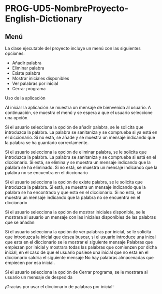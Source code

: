 # PROG-UD5-NombreProyecto-English-Dictionary

## Menú

La clase ejecutable del proyecto incluye un menú con las siguientes opciones:

* Añadir palabra
* Eliminar palabra
* Existe palabra
* Mostrar iniciales disponibles
* Ver palabras por inicial
* Cerrar programa

Uso de la aplicación

Al iniciar la aplicación se muestra un mensaje de bienvenida al usuario. A continuación, se muestra el menú y se espera a que el usuario seleccione una opción.

Si el usuario selecciona la opción de añadir palabra, se le solicita que introduzca la palabra. La palabra se sanitaniza y se comprueba si ya está en el diccionario. Si no está, se añade y se muestra un mensaje indicando que la palabra se ha guardado correctamente.

Si el usuario selecciona la opción de eliminar palabra, se le solicita que introduzca la palabra. La palabra se sanitaniza y se comprueba si está en el diccionario. Si está, se elimina y se muestra un mensaje indicando que la palabra se ha eliminado. Si no está, se muestra un mensaje indicando que la palabra no se encuentra en el diccionario

Si el usuario selecciona la opción de existe palabra, se le solicita que introduzca la palabra. Si está, se muestra un mensaje indicando que la palabra se ha encontrado y que esta en el diccionario. Si no está, se muestra un mensaje indicando que la palabra no se encuentra en el diccionario

Si el usuario selecciona la opción de mostrar iniciales disponible, se le mostrara al usuario un mensaje con las iniciales disponibles de las palabras que se añadan

Si el usuario selecciona la opción de ver palabras por inicial, se le solicita que introduzca la inicial que desea buscar, si el usuario introduce una inical que esta en el diccionario se le mostrar el siguiente mensaje
Palabras que empiezan por inicial y mostrara todas las palabras que comienzen por dicha inicial, en el caso de que el usuario pusiese una inicial que no esta en el diccionario saldria el siguiente mensaje No hay palabras almacenadas que empiecen por esa inicial.

Si el usuario selecciona la opción de Cerrar programa, se le mostrara al usuario un mensaje de despedida

¡Gracias por usar el diccionario de palabras por inicial!
